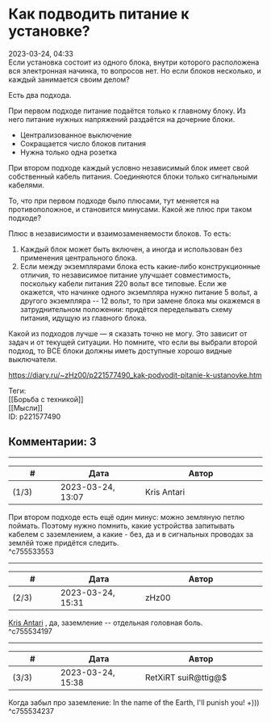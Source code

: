 Как подводить питание к установке?
==================================

  
2023-03-24, 04:33  
 Если установка состоит из одного блока, внутри которого расположена вся электронная начинка, то вопросов нет. Но если блоков несколько, и каждый занимается своим делом?   
   
 Есть два подхода.   
   
 При первом подходе питание подаётся только к главному блоку. Из него питание нужных напряжений раздаётся на дочерние блоки.   
   
 + Централизованное выключение   
 + Сокращается число блоков питания   
 + Нужна только одна розетка   
   
 При втором подходе каждый условно независимый блок имеет свой собственный кабель питания. Соединяются блоки только сигнальными кабелями.   
   
 То, что при первом подходе было плюсами, тут меняется на противоположное, и становится минусами. Какой же плюс при таком подходе?   
   
 Плюс в независимости и взаимозаменяемости блоков. То есть:   
 1) Каждый блок может быть включен, а иногда и использован без применения центрального блока.   
 2) Если между экземплярами блока есть какие-либо конструкционные отличия, то независимое питание улучшает совместимость, поскольку кабели питания 220 вольт все типовые. Если же окажется, что начинке одного экземпляра нужно питание 5 вольт, а другого экземпляра -- 12 вольт, то при замене блока мы окажемся в затруднительном положении: придётся переделывать схему питания, идущую из главного блока.   
   
 Какой из подходов лучше — я сказать точно не могу. Это зависит от задач и от текущей ситуации. Но помните, что если вы выбрали второй подход, то ВСЕ блоки должны иметь доступные хорошо видные выключатели.   
  
<https://diary.ru/~zHz00/p221577490_kak-podvodit-pitanie-k-ustanovke.htm>  
  
Теги:  
[[Борьба с техникой]]  
[[Мысли]]  
ID: p221577490  


Комментарии: 3
--------------

  


---



|         #         |              Дата              |                     Автор                     |           ID           |
| --- | --- | --- | --- |
| (1/3) | 2023-03-24, 13:07 | Kris Antari | c755533553 |

  
 При втором подходе есть ещё один минус: можно земляную петлю поймать. Поэтому нужно помнить, какие устройства запитывать кабелем с заземлением, а какие - без, да и в сигнальных проводах за землёй тоже придётся следить.   
 ^c755533553

---



|         #         |              Дата              |                     Автор                     |           ID           |
| --- | --- | --- | --- |
| (2/3) | 2023-03-24, 15:31 | zHz00 | c755534197 |

  
  [Kris Antari](https://Kris-Antari.diary.ru "Animus Vox")  , да, заземление -- отдельная головная боль.   
 ^c755534197

---



|         #         |              Дата              |                     Автор                     |           ID           |
| --- | --- | --- | --- |
| (3/3) | 2023-03-24, 15:38 | RetXiRT suiR@ttig@$ | c755534237 |

  
 Когда забыл про заземление: In the name of the Earth, I'll punish you! +)))   
 ^c755534237